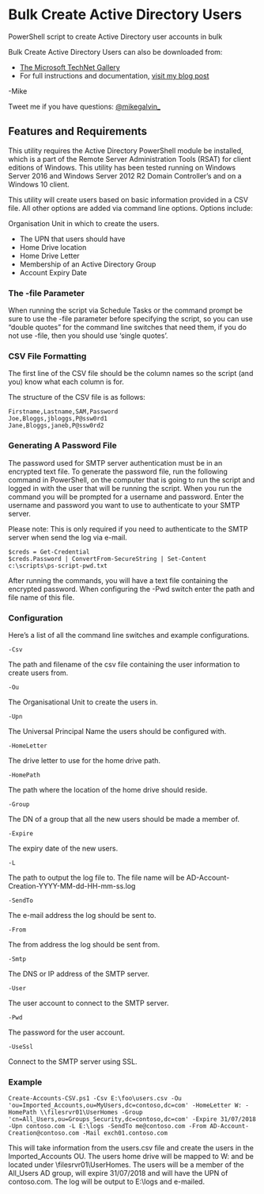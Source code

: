 # Bulk Create Active Directory Users

PowerShell script to create Active Directory user accounts in bulk

Bulk Create Active Directory Users can also be downloaded from:

* [The Microsoft TechNet Gallery](https://gallery.technet.microsoft.com/Create-AD-Account-from-CSV-09ee9d39?redir=0)
* For full instructions and documentation, [visit my blog post](https://gal.vin/2017/09/13/powershell-create-ad-users-from-csv)

-Mike

Tweet me if you have questions: [@mikegalvin_](https://twitter.com/mikegalvin_)

## Features and Requirements

This utility requires the Active Directory PowerShell module be installed, which is a part of the Remote Server Administration Tools (RSAT) for client editions of Windows. This utility has been tested running on Windows Server 2016 and Windows Server 2012 R2 Domain Controller’s and on a Windows 10 client.

This utility will create users based on basic information provided in a CSV file. All other options are added via command line options. Options include:

Organisation Unit in which to create the users.

* The UPN that users should have
* Home Drive location
* Home Drive Letter
* Membership of an Active Directory Group
* Account Expiry Date

### The -file Parameter

When running the script via Schedule Tasks or the command prompt be sure to use the -file parameter before specifying the script, so you can use “double quotes” for the command line switches that need them, if you do not use -file, then you should use ‘single quotes’.

### CSV File Formatting

The first line of the CSV file should be the column names so the script (and you) know what each column is for.

The structure of the CSV file is as follows:

```
Firstname,Lastname,SAM,Password
Joe,Bloggs,jbloggs,P@ssw0rd1
Jane,Bloggs,janeb,P@ssw0rd2
```

### Generating A Password File

The password used for SMTP server authentication must be in an encrypted text file. To generate the password file, run the following command in PowerShell, on the computer that is going to run the script and logged in with the user that will be running the script. When you run the command you will be prompted for a username and password. Enter the username and password you want to use to authenticate to your SMTP server.

Please note: This is only required if you need to authenticate to the SMTP server when send the log via e-mail.

```
$creds = Get-Credential
$creds.Password | ConvertFrom-SecureString | Set-Content c:\scripts\ps-script-pwd.txt
```

After running the commands, you will have a text file containing the encrypted password. When configuring the -Pwd switch enter the path and file name of this file.

### Configuration

Here’s a list of all the command line switches and example configurations.

```
-Csv
```
The path and filename of the csv file containing the user information to create users from.
```
-Ou
```
The Organisational Unit to create the users in.
```
-Upn
```
The Universal Principal Name the users should be configured with.
```
-HomeLetter
```
The drive letter to use for the home drive path.
```
-HomePath
```
The path where the location of the home drive should reside.
```
-Group
```
The DN of a group that all the new users should be made a member of.
```
-Expire
```
The expiry date of the new users.
``` 
-L
```
The path to output the log file to. The file name will be AD-Account-Creation-YYYY-MM-dd-HH-mm-ss.log
```
-SendTo
```
The e-mail address the log should be sent to.
```
-From
```
The from address the log should be sent from.
```
-Smtp
```
The DNS or IP address of the SMTP server.
```
-User
```
The user account to connect to the SMTP server.
```
-Pwd
```
The password for the user account.
```
-UseSsl
```
Connect to the SMTP server using SSL.

### Example

```
Create-Accounts-CSV.ps1 -Csv E:\foo\users.csv -Ou 'ou=Imported_Accounts,ou=MyUsers,dc=contoso,dc=com' -HomeLetter W: -HomePath \\filesrvr01\UserHomes -Group 'cn=All_Users,ou=Groups_Security,dc=contoso,dc=com' -Expire 31/07/2018 -Upn contoso.com -L E:\logs -SendTo me@contoso.com -From AD-Account-Creation@contoso.com -Mail exch01.contoso.com
```

This will take information from the users.csv file and create the users in the Imported_Accounts OU. The users home drive will be mapped to W: and be located under \\filesrvr01\UserHomes. The users will be a member of the All_Users AD group, will expire 31/07/2018 and will have the UPN of contoso.com. The log will be output to E:\logs and e-mailed.
